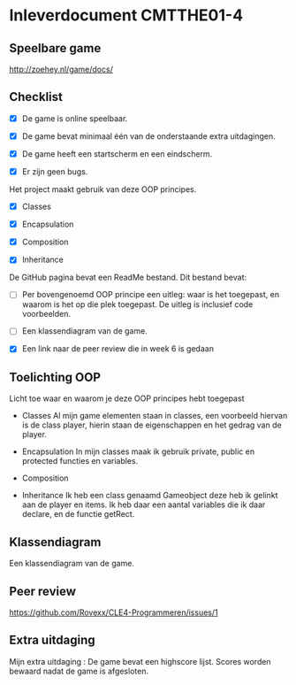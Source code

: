 # Inleverdocument CMTTHE01-4


## Speelbare game

http://zoehey.nl/game/docs/

## Checklist

- [x] De game is online speelbaar. 

- [x] De game bevat minimaal één van de onderstaande extra uitdagingen. 

- [x] De game heeft een startscherm en een eindscherm. 

- [x] Er zijn geen bugs. 

Het project maakt gebruik van deze OOP principes. 

- [x] Classes 

- [x] Encapsulation 

- [x] Composition 

- [x] Inheritance 

De GitHub pagina bevat een ReadMe bestand. Dit bestand bevat: 

- [ ] Per bovengenoemd OOP principe een uitleg: waar is het toegepast, en waarom is het op die plek toegepast. De uitleg is inclusief code voorbeelden. 

- [ ] Een klassendiagram van de game. 

- [x] Een link naar de peer review die in week 6 is gedaan

## Toelichting OOP 

Licht toe waar en waarom je deze OOP principes hebt toegepast

- Classes
    Al mijn game elementen staan in classes, een voorbeeld hiervan is de class player, hierin staan de eigenschappen en het gedrag van de player.
    
- Encapsulation 
    In mijn classes maak ik gebruik private, public en protected functies en variables.

- Composition


- Inheritance
    Ik heb een class genaamd Gameobject deze heb ik gelinkt aan de player en items. Ik heb daar een aantal variables die ik daar declare, en de functie getRect.

## Klassendiagram

Een klassendiagram van de game.

## Peer review

https://github.com/Rovexx/CLE4-Programmeren/issues/1

## Extra uitdaging

Mijn extra uitdaging : De game bevat een highscore lijst. Scores worden bewaard nadat de game is afgesloten.


